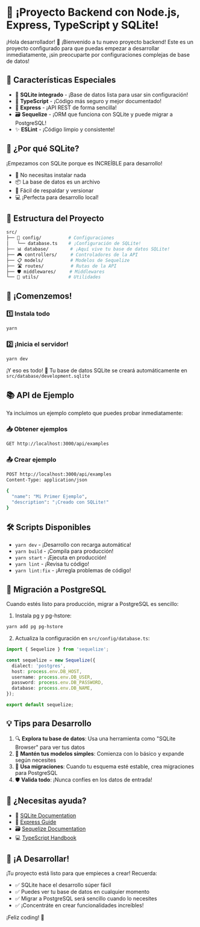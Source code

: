 # 🚀 ¡Proyecto Backend con Node.js, Express, TypeScript y SQLite!

¡Hola desarrollador! 👋 ¡Bienvenido a tu nuevo proyecto backend! Este es un proyecto configurado para que puedas empezar a desarrollar inmediatamente, ¡sin preocuparte por configuraciones complejas de base de datos!

## 🌟 Características Especiales

- 📱 **SQLite integrado** - ¡Base de datos lista para usar sin configuración!
- 🔷 **TypeScript** - ¡Código más seguro y mejor documentado!
- 🚂 **Express** - ¡API REST de forma sencilla!
- 🗃️ **Sequelize** - ¡ORM que funciona con SQLite y puede migrar a PostgreSQL!
- ✨ **ESLint** - ¡Código limpio y consistente!

## 💫 ¿Por qué SQLite?

¡Empezamos con SQLite porque es INCREÍBLE para desarrollo!
- 🚀 No necesitas instalar nada
- 📦 La base de datos es un archivo
- 🔄 Fácil de respaldar y versionar
- 💻 ¡Perfecta para desarrollo local!

## 📁 Estructura del Proyecto

```bash
src/
├── 🔧 config/          # Configuraciones
│   └── database.ts    # ¡Configuración de SQLite!
├── 📊 database/        # ¡Aquí vive tu base de datos SQLite!
├── 🎮 controllers/     # Controladores de la API
├── 📋 models/          # Modelos de Sequelize
├── 🛣️ routes/          # Rutas de la API
├── 🛡️ middlewares/     # Middlewares
└── 🔧 utils/           # Utilidades

```

## 🚀 ¡Comenzemos!

### 1️⃣ Instala todo
```bash
yarn
```

### 2️⃣ ¡Inicia el servidor!
```bash
yarn dev
```

¡Y eso es todo! 🎉 Tu base de datos SQLite se creará automáticamente en `src/database/development.sqlite`

## 📚 API de Ejemplo

Ya incluimos un ejemplo completo que puedes probar inmediatamente:

### 📥 Obtener ejemplos
```bash
GET http://localhost:3000/api/examples
```

### 📤 Crear ejemplo
```bash
POST http://localhost:3000/api/examples
Content-Type: application/json

{
  "name": "Mi Primer Ejemplo",
  "description": "¡Creado con SQLite!"
}
```

## 🛠️ Scripts Disponibles

- `yarn dev` - ¡Desarrollo con recarga automática!
- `yarn build` - ¡Compila para producción!
- `yarn start` - ¡Ejecuta en producción!
- `yarn lint` - ¡Revisa tu código!
- `yarn lint:fix` - ¡Arregla problemas de código!

## 🔄 Migración a PostgreSQL

Cuando estés listo para producción, migrar a PostgreSQL es sencillo:

1. Instala pg y pg-hstore:
```bash
yarn add pg pg-hstore
```

2. Actualiza la configuración en `src/config/database.ts`:
```typescript
import { Sequelize } from 'sequelize';

const sequelize = new Sequelize({
  dialect: 'postgres',
  host: process.env.DB_HOST,
  username: process.env.DB_USER,
  password: process.env.DB_PASSWORD,
  database: process.env.DB_NAME,
});

export default sequelize;
```

## 💡 Tips para Desarrollo

1. 🔍 **Explora tu base de datos**: Usa una herramienta como "SQLite Browser" para ver tus datos
2. 🎨 **Mantén tus modelos simples**: Comienza con lo básico y expande según necesites
3. 🔄 **Usa migraciones**: Cuando tu esquema esté estable, crea migraciones para PostgreSQL
4. 🛡️ **Valida todo**: ¡Nunca confíes en los datos de entrada!

## 🤝 ¿Necesitas ayuda?

- 📱 [SQLite Documentation](https://www.sqlite.org/docs.html)
- 🚂 [Express Guide](https://expressjs.com/en/guide/routing.html)
- 🗃️ [Sequelize Documentation](https://sequelize.org/master/)
- 💻 [TypeScript Handbook](https://www.typescriptlang.org/docs/)

## 🎉 ¡A Desarrollar!

¡Tu proyecto está listo para que empieces a crear! Recuerda:
- ✅ SQLite hace el desarrollo súper fácil
- ✅ Puedes ver tu base de datos en cualquier momento
- ✅ Migrar a PostgreSQL será sencillo cuando lo necesites
- ✅ ¡Concentráte en crear funcionalidades increíbles!

¡Feliz coding! 🚀
